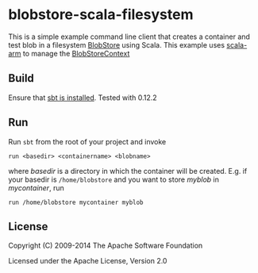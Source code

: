 # blobstore-scala-filesystem

This is a simple example command line client that creates a container and test blob in a filesystem [BlobStore](http://jclouds.apache.org/start/blobstore/) using Scala. This example uses [scala-arm](https://github.com/jsuereth/scala-arm) to manage the [BlobStoreContext](http://javadocs.jclouds.cloudbees.net/org/jclouds/blobstore/BlobStoreContext.html)

## Build

Ensure that [sbt is installed](http://www.scala-sbt.org/release/docs/Getting-Started/Setup.html). Tested with 0.12.2

## Run

Run `sbt` from the root of your project and invoke
```
run <basedir> <containername> <blobname>
```
where <em>basedir</em> is a directory in which the container will be created. E.g. if your basedir is `/home/blobstore` and you want to store _myblob_ in _mycontainer_, run
```
run /home/blobstore mycontainer myblob
```

## License

Copyright (C) 2009-2014 The Apache Software Foundation

Licensed under the Apache License, Version 2.0
